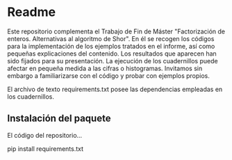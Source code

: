 # Readme

Este repositorio complementa el Trabajo de Fin de Máster "Factorización de enteros. Alternativas al algoritmo de Shor". En él se recogen los códigos
para la implementación de los ejemplos tratados en el informe, así como pequeñas explicaciones del contenido. Los resultados que aparecen han sido
fijados para su presentación. La ejecución de los cuadernillos puede afectar en pequeña medida a las cifras o histogramas. Invitamos sin embargo a
familiarizarse con el código y probar con ejemplos propios.

El archivo de texto requirements.txt posee las dependencias empleadas en los cuadernillos.

## Instalación del paquete

El código del repositorio...

pip install requirements.txt
